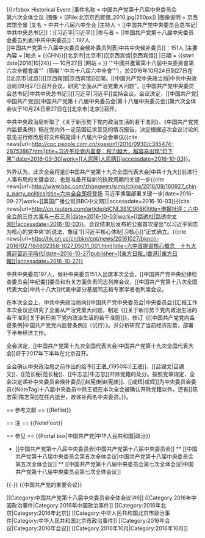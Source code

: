 {{Infobox Historical Event
|事件名称   = 中国共产党第十八届中央委员会<br>第六次全体会议
|图像       = [[File:北京京西賓館_2010.jpg|250px]]
|图像说明   = 京西宾馆全景
|又名       = 中共十八届六中全会
|主持人     = [[中国共产党中央委员会总书记|中共中央总书记]]：[[习近平|习近平]]
|参与者     = [[中国共产党第十八届中央委员会委员列表|中共中央委员]]：197人<br>[[中国共产党第十八届中央委员会候补委员列表|中共中央候补委员]]：151人
|主要內容   = 
|地点       = {{CHN}}[[北京市|北京市]][[京西宾馆|京西宾馆]]
|日期       = {{start date|2016|10|24}} — 10月27日
|网站       = 
}}
'''中國共產黨第十八屆中央委員會第六次全體會議'''（簡稱'''中共十八屆六中全會'''），於2016年10月24日到27日在[[北京市|北京]][[京西宾馆|京西宾馆]]召開。[[中国共产党中央政治局|中共中央政治局]]9月27日召开会议，研究“全面从严治党重大问题”。[[中国共产党中央委员会总书记|中共中央总书记]][[习近平|习近平]]主持会议。会议决定，[[中国共产党|中国共产党]][[中国共产党第十八届中央委员会|第十八届中央委员会]]第六次全体会议于10月24日至27日在[[北京市|北京]]召开。

中共中央政治局听取了《关于新形势下党内政治生活的若干准则》、《中国共产党党内监督条例》稿在党内外一定范围征求意见的情况报告，决定根据这次会议讨论的意见进行修改后将文件稿提请十八届六中全会审议<ref>{{cite news|url=http://cpc.people.com.cn/xuexi/n1/2016/0930/c385474-28753867.html|title=习近平论党内监督：权力越大，越容易出现“灯下黑”|date=2016-09-30|work=[[人民网|人民网]]|accessdate=2016-10-03}}</ref>。

外界认为，此次全会将是[[中国共产党第十九次全国代表大会|中共十九大]]前进行人事布局的关键会议，也是准备开启新的执政周期的关键一步<ref>{{cite news|url=http://www.bbc.com/zhongwen/simp/china/2016/09/160927_china_party_politics|title=六中全会即将登场 习近平换届部署关键一步|date=2016-09-27|work=[[英国广播公司|BBC中文网]]|accessdate=2016-10-03}}</ref><ref>{{cite news|url=http://cn.reuters.com/article/idCNL3S1C906K|title=港报社评：六中全会的三件大事与一石三鸟|date=2016-10-03|work=[[路透社|路透中文网]]|accessdate=2016-10-03}}</ref>。会议结束后发布的公报首次提出“以习近平同志为核心的党中央”的说法，象征“[[习近平核心体制|习核心]]”正式确立。<ref>{{cite news|url=http://hk.on.cc/cn/bkn/cnt/news/20161027/bkncn-20161027184602358-1027_05011_001.html|title=六中首提習核心概念　十九大將迎習近平時代|date=2016-10-27|publisher=[[東方日報_(香港)|東方日報]]|accessdate=2016-10-27}}</ref>

中共中央委员197人，候补中央委员151人出席本次全会，[[中国共产党中央纪律检查委员会|中纪委]]委员和有关方面负责同志列席会议，[[中国共产党第十八次全国代表大会|中共十八大]]代表中部分基层同志和专家学者也列席会议。

在本次全会上，中共中央政治局向[[中国共产党中央委员会|中央委员会]]汇报工作本次会议还研究了全面从严治党重大问题，制定《[[关于新形势下党内政治生活的若干准则|关于新形势下党内政治生活的若干准则]]》，修订《[[中国共产党党内监督条例|中国共产党党内监督条例]]（试行）》。并分析研究了当前经济形势，部署下半年经济工作。

全会决定，[[中国共产党第十九次全国代表大会|中国共产党第十九次全国代表大会]]将于2017年下半年在北京召开。

全会确认中央政治局之前作出的给予[[王珉_(1950年)|王珉]]、[[吕锡文|吕锡文]]、[[范长秘|范长秘]]、[[牛志忠|牛志忠]]开除党籍的处分。按照党章规定，全会决定递补中央委员会候补委员[[赵宪庚|赵宪庚]]、[[咸辉|咸辉]]为中央委员会委员{{NoteTag|十八届中央委员中除王珉在本次全会被确认开除党籍以外，还有[[陈志荣|陈志荣]]在任内逝世，故递补两名中央委员。}}。

== 参考文献 ==
{{Reflist}}

== 注 ==
{{NoteFoot}}

== 参见 ==
{{Portal box|中国共产党|中华人民共和国|政治}}
* [[中国共产党第十八届中央委员会|中国共产党第十八届中央委员会]]
** [[中国共产党第十八届中央委员会第五次全体会议|中国共产党第十八届中央委员会第五次全体会议]]
** [[中国共产党第十八届中央委员会第七次全体会议|中国共产党第十八届中央委员会第七次全体会议]]

{{-}}
{{中国共产党的重要会议}}

[[Category:中国共产党第十八届中央委员会全体会议|#6]]
[[Category:2016年中国政治事件|Category:2016年中国政治事件]]
[[Category:2016年北京|Category:2016年北京]]
[[Category:中华人民共和国北京市政治事件|Category:中华人民共和国北京市政治事件]]
[[Category:2016年会议|Category:2016年会议]]
[[Category:2016年10月|Category:2016年10月]]